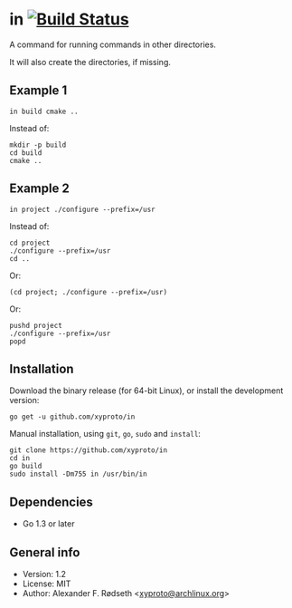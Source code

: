 # in [![Build Status](https://travis-ci.com/xyproto/in.svg?branch=master)](https://travis-ci.com/xyproto/in)

A command for running commands in other directories.

It will also create the directories, if missing.

## Example 1

    in build cmake ..

Instead of:

    mkdir -p build
    cd build
    cmake ..

## Example 2

    in project ./configure --prefix=/usr

Instead of:

    cd project
    ./configure --prefix=/usr
    cd ..

Or:

    (cd project; ./configure --prefix=/usr)

Or:

    pushd project
    ./configure --prefix=/usr
    popd

## Installation

Download the binary release (for 64-bit Linux), or install the development version:

    go get -u github.com/xyproto/in

Manual installation, using `git`, `go`, `sudo` and `install`:

    git clone https://github.com/xyproto/in
    cd in
    go build
    sudo install -Dm755 in /usr/bin/in

## Dependencies

* Go 1.3 or later

## General info

* Version: 1.2
* License: MIT
* Author: Alexander F. Rødseth &lt;xyproto@archlinux.org&gt;
